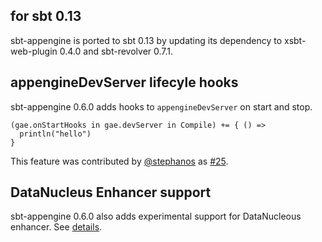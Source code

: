   [@stephanos]: https://github.com/stephanos
  [25]: https://github.com/sbt/sbt-appengine/pull/25

## for sbt 0.13

sbt-appengine is ported to sbt 0.13 by updating its dependency to xsbt-web-plugin 0.4.0 and sbt-revolver 0.7.1.

## appengineDevServer lifecyle hooks

sbt-appengine 0.6.0 adds hooks to `appengineDevServer` on start and stop.

    (gae.onStartHooks in gae.devServer in Compile) += { () =>
      println("hello")
    }

This feature was contributed by [@stephanos][@stephanos] as [#25][25].

## DataNucleus Enhancer support

sbt-appengine 0.6.0 also adds experimental support for DataNucleous enhancer. See [details](https://github.com/sbt/sbt-appengine).
